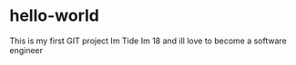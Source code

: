 # hello-world
This is my first GIT project 
Im Tide Im 18 and ill love to become a software engineer
